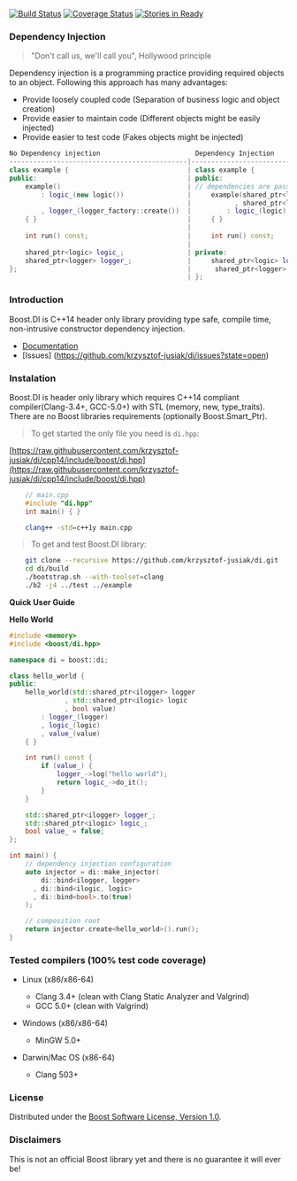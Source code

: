 [![Build Status](https://travis-ci.org/krzysztof-jusiak/di.svg?branch=cpp14)](https://travis-ci.org/krzysztof-jusiak/di)
[![Coverage Status](https://coveralls.io/repos/krzysztof-jusiak/di/badge.png?branch=cpp14)](https://coveralls.io/r/krzysztof-jusiak/di?branch=cpp14)
[![Stories in Ready](https://badge.waffle.io/krzysztof-jusiak/di.svg?label=ready&title=Ready)](http://waffle.io/krzysztof-jusiak/di)

### Dependency Injection
> "Don't call us, we'll call you", Hollywood principle


Dependency injection is a programming practice providing required objects to an object. Following this approach has many advantages:

* Provide loosely coupled code (Separation of business logic and object creation)
* Provide easier to maintain code (Different objects might be easily injected)
* Provide easier to test code (Fakes objects might be injected)

```cpp
No Dependency injection                        Dependency Injection
---------------------------------------------|--------------------------------------------
class example {                              | class example {
public:                                      | public:
    example()                                | // dependencies are passed via constructor
        : logic_(new logic())                |     example(shared_ptr<logic> logic
                                             |           , shared_ptr<logger> logger)
        , logger_(logger_factory::create())  |         : logic_(logic), logger_(logger)
    { }                                      |     { }
                                             |
    int run() const;                         |     int run() const;
                                             |
    shared_ptr<logic> logic_;                | private:
    shared_ptr<logger> logger_;              |     shared_ptr<logic> logic_;
};                                           |      shared_ptr<logger> logger_;
                                             | };
```


### Introduction
Boost.DI is C++14 header only library providing type safe, compile time, non-intrusive constructor dependency injection.

* [Documentation](http://krzysztof-jusiak.github.io/di/cpp14/boost/libs/di/doc/html)
* [Issues] (https://github.com/krzysztof-jusiak/di/issues?state=open)

### Instalation
Boost.DI is header only library which requires C++14 compliant compiler(Clang-3.4+, GCC-5.0+) with STL (memory, new, type\_traits). There are no Boost libraries requirements (optionally Boost.Smart\_Ptr).

> To get started the only file you need is `di.hpp`:

[https://raw.githubusercontent.com/krzysztof-jusiak/di/cpp14/include/boost/di.hpp](https://raw.githubusercontent.com/krzysztof-jusiak/di/cpp14/include/boost/di.hpp)

```cpp
    // main.cpp
    #include "di.hpp"
    int main() { }
```

```sh
    clang++ -std=c++1y main.cpp
```

> To get and test Boost.DI library:

```sh
    git clone --recursive https://github.com/krzysztof-jusiak/di.git
    cd di/build
    ./bootstrap.sh --with-toolset=clang
    ./b2 -j4 ../test ../example
```

**Quick User Guide**

**Hello World**

```cpp
#include <memory>
#include <boost/di.hpp>

namespace di = boost::di;

class hello_world {
public:
    hello_world(std::shared_ptr<ilogger> logger
              , std::shared_ptr<ilogic> logic
              , bool value)
        : logger_(logger)
        , logic_(logic)
        , value_(value)
    { }

    int run() const {
        if (value_) {
            logger_->log("hello world");
            return logic_->do_it();
        }
    }

    std::shared_ptr<ilogger> logger_;
    std::shared_ptr<ilogic> logic_;
    bool value_ = false;
};

int main() {
    // dependency injection configuration
    auto injector = di::make_injector(
        di::bind<ilogger, logger>
      , di::bind<ilogic, logic>
      , di::bind<bool>.to(true)
    );

    // composition root
    return injector.create<hello_world>().run();
}
```

### Tested compilers (100% test code coverage)
* Linux (x86/x86-64)
   * Clang 3.4+ (clean with Clang Static Analyzer and Valgrind)
   * GCC 5.0+ (clean with Valgrind)

* Windows (x86/x86-64)
   * MinGW 5.0+

* Darwin/Mac OS (x86-64)
   * Clang 503+

### License
Distributed under the [Boost Software License, Version 1.0](http://www.boost.org/LICENSE_1_0.txt).

### Disclaimers
This is not an official Boost library yet and there is no guarantee it will ever be!


